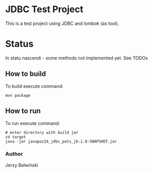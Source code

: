 # JDBC Test Project
This is a test project using JDBC and lombok (as tool).

# Status
In statu nascendi - some methods not implemented yet. See TODOs

## How to build
To build execute command:
````
mvn package
````
## How to run
To run execute command:
````
# enter directory with build jar
cd target 
java -jar javapoz24_jdbc_pets_jb-1.0-SNAPSHOT.jar
````
### Author
Jerzy Balwiński 
